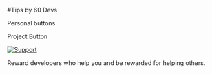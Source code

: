 #Tips by 60 Devs

Personal buttons



Project Button

[![Support](https://supporter.60devs.com/api/b/fd92ac0c038a5ef6b879009c0b758b36/Supporter%20Extension)](https://supporter.60devs.com/support/fd92ac0c038a5ef6b879009c0b758b36/Supporter%20Extension)


Reward developers who help you and be rewarded for helping others.
